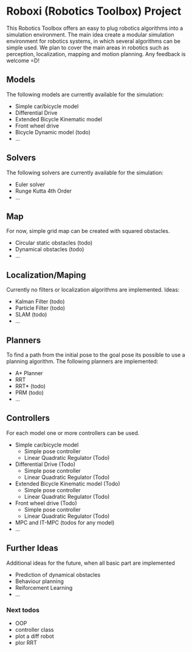 # Roboxi (Robotics Toolbox) Project
This Robotics Toolbox offers an easy to plug robotics algorithms into a simulation environment. The main idea create a modular simulation environment for robotics systems, in which several algorithms can be simple used.
We plan to cover the main areas in robotics such as perception, localization, mapping and motion planning. Any feedback is welcome =D!

## Models
The following models are currently available for the simulation:
* Simple car/bicycle model
* Differential Drive
* Extended Bicycle Kinematic model
* Front wheel drive
* Bicycle Dynamic model (todo)
* ...

## Solvers
The following solvers are currently available for the simulation:
* Euler solver
* Runge Kutta 4th Order
* ...

## Map
For now, simple grid map can be created with squared obstacles.
* Circular static obstacles (todo)
* Dynamical obstacles (todo)
* ...

## Localization/Maping
Currently no filters or localization algorithms are implemented. Ideas:
* Kalman Filter (todo)
* Particle Filter (todo)
* SLAM (todo)
* ...

## Planners
To find a path from the initial pose to the goal pose its possible to use a planning algorithm. The following planners are implemented:
* A* Planner
* RRT
* RRT* (todo)
* PRM (todo)
* ...

## Controllers
For each model one or more controllers can be used.
* Simple car/bicycle model
	* Simple pose controller
	* Linear Quadratic Regulator (Todo)
* Differential Drive (Todo)
	* Simple pose controller 
	* Linear Quadratic Regulator (Todo)
* Extended Bicycle Kinematic model (Todo)
	* Simple pose controller 
	* Linear Quadratic Regulator (Todo)
* Front wheel drive (Todo)
	* Simple pose controller 
	* Linear Quadratic Regulator (Todo)
* MPC and IT-MPC (todos for any model)
* ...

## Further Ideas
Additional ideas for the future, when all basic part are implemented
* Prediction of dynamical obstacles
* Behaviour planning
* Reiforcement Learning
* ...

### Next todos
* OOP
* controller class
* plot a diff robot
* plor RRT